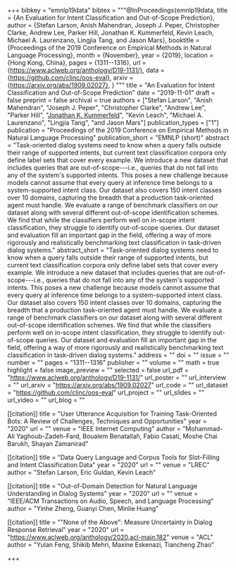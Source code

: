 +++
bibkey = "emnlp19data"
bibtex = """@InProceedings{emnlp19data,
  title     = {An Evaluation for Intent Classification and Out-of-Scope Prediction},
  author    = {Stefan Larson, Anish Mahendran, Joseph J. Peper, Christopher Clarke, Andrew Lee, Parker Hill, Jonathan K. Kummerfeld, Kevin Leach, Michael A. Laurenzano, Lingjia Tang, and Jason Mars},
  booktitle = {Proceedings of the 2019 Conference on Empirical Methods in Natural Language Processing},
  month     = {November},
  year      = {2019},
  location  = {Hong Kong, China},
  pages     = {1311--1316},
  url       = {https://www.aclweb.org/anthology/D19-1131/},
  data      = {https://github.com/clinc/oos-eval},
  arxiv     = {https://arxiv.org/abs/1909.02027},
}
"""
title = "An Evaluation for Intent Classification and Out-of-Scope Prediction"
date = "2019-11-01"
draft = false
preprint = false
archival = true
authors = ["Stefan Larson", "Anish Mahendran", "Joseph J. Peper", "Christopher Clarke", "Andrew Lee", "Parker Hill", "<span style='text-decoration:underline;'>Jonathan K. Kummerfeld</span>", "Kevin Leach", "Michael A. Laurenzano", "Lingjia Tang", "and Jason Mars"]
publication_types = ["1"]
publication = "Proceedings of the 2019 Conference on Empirical Methods in Natural Language Processing"
publication_short = "EMNLP (short)"
abstract = "Task-oriented dialog systems need to know when a query falls outside their range of supported intents, but current text classification corpora only define label sets that cover every example. We introduce a new dataset that includes queries that are out-of-scope---i.e., queries that do not fall into any of the system's supported intents. This poses a new challenge because models cannot assume that every query at inference time belongs to a system-supported intent class. Our dataset also covers 150 intent classes over 10 domains, capturing the breadth that a production task-oriented agent must handle. We evaluate a range of benchmark classifiers on our dataset along with several different out-of-scope identification schemes. We find that while the classifiers perform well on in-scope intent classification, they struggle to identify out-of-scope queries. Our dataset and evaluation fill an important gap in the field, offering a way of more rigorously and realistically benchmarking text classification in task-driven dialog systems."
abstract_short = "Task-oriented dialog systems need to know when a query falls outside their range of supported intents, but current text classification corpora only define label sets that cover every example. We introduce a new dataset that includes queries that are out-of-scope---i.e., queries that do not fall into any of the system's supported intents. This poses a new challenge because models cannot assume that every query at inference time belongs to a system-supported intent class. Our dataset also covers 150 intent classes over 10 domains, capturing the breadth that a production task-oriented agent must handle. We evaluate a range of benchmark classifiers on our dataset along with several different out-of-scope identification schemes. We find that while the classifiers perform well on in-scope intent classification, they struggle to identify out-of-scope queries. Our dataset and evaluation fill an important gap in the field, offering a way of more rigorously and realistically benchmarking text classification in task-driven dialog systems."
address = ""
doi = ""
issue = ""
number = ""
pages = "1311--1316"
publisher = ""
volume = ""
math = true
highlight = false
image_preview = ""
selected = false
url_pdf = "https://www.aclweb.org/anthology/D19-1131/"
url_poster = ""
url_interview = ""
url_arxiv = "https://arxiv.org/abs/1909.02027"
url_code = ""
url_dataset = "https://github.com/clinc/oos-eval"
url_project = ""
url_slides = ""
url_video = ""
url_blog = ""

[[citation]]
title = "User Utterance Acquisition for Training Task-Oriented Bots: A Review of Challenges, Techniques and Opportunities"
year = "2020"
url = ""
venue = "IEEE Internet Computing"
author = "Mohammad-Ali Yaghoub-Zadeh-Fard, Boualem Benatallah, Fabio Casati, Moshe Chai Barukh, Shayan Zamanirad"

[[citation]]
title = "Data Query Language and Corpus Tools for Slot-Filling and Intent Classification Data"
year = "2020"
url = ""
venue = "LREC"
author = "Stefan Larson, Eric Guldan, Kevin Leach"

[[citation]]
title = "Out-of-Domain Detection for Natural Language Understanding in Dialog Systems"
year = "2020"
url = ""
venue = "IEEE/ACM Transactions on Audio, Speech, and Language Processing"
author = "Yinhe Zheng, Guanyi Chen, Minlie Huang"

[[citation]]
title = "\"None of the Above\": Measure Uncertainty in Dialog Response Retrieval"
year = "2020"
url = "https://www.aclweb.org/anthology/2020.acl-main.182"
venue = "ACL"
author = "Yulan Feng, Shikib Mehri, Maxine Eskenazi, Tiancheng Zhao"


+++